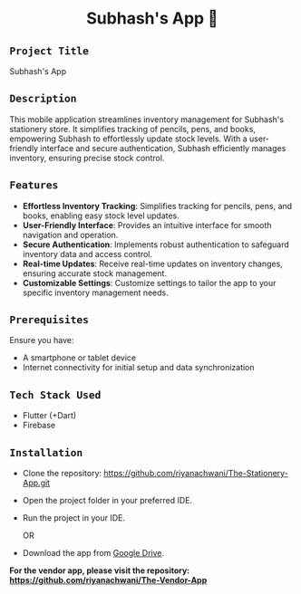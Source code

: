 <h1 align="center">
  <a href="# Subhash's App"></a>
   Subhash's App 💼
</h1>

## `Project Title`
Subhash's App

## `Description`
This mobile application streamlines inventory management for Subhash's stationery store. It simplifies tracking of pencils, pens, and books, empowering Subhash to effortlessly update stock levels. With a user-friendly interface and secure authentication, Subhash efficiently manages inventory, ensuring precise stock control.


## `Features`
- **Effortless Inventory Tracking**: Simplifies tracking for pencils, pens, and books, enabling easy stock level updates.
- **User-Friendly Interface**: Provides an intuitive interface for smooth navigation and operation.
- **Secure Authentication**: Implements robust authentication to safeguard inventory data and access control.
- **Real-time Updates**: Receive real-time updates on inventory changes, ensuring accurate stock management.
- **Customizable Settings**: Customize settings to tailor the app to your specific inventory management needs.


## `Prerequisites`
Ensure you have:
- A smartphone or tablet device
- Internet connectivity for initial setup and data synchronization

## `Tech Stack Used`
- Flutter (+Dart)
- Firebase

## `Installation`
- Clone the repository: https://github.com/riyanachwani/The-Stationery-App.git
- Open the project folder in your preferred IDE.
- Run the project in your IDE.

  OR

- Download the app from [Google Drive](https://drive.google.com/file/d/1O-Tst34LVq2Rb7bVuMRYD4xLtjFljIl8/view?usp=drive_link).

**For the vendor app, please visit the repository: https://github.com/riyanachwani/The-Vendor-App**
